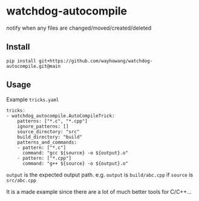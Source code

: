 # watchdog-autocompile
notify when any files are changed/moved/created/deleted


## Install
```
pip install git+https://github.com/wayhowang/watchdog-autocompile.git@main
```



## Usage

Example `tricks.yaml`
```
tricks:
- watchdog_autocompile.AutoCompileTrick:
    patterns: ["*.c", "*.cpp"]
    ignore_patterns: []
    source_directory: "src"
    build_directory: "build"
    patterns_and_commands: 
    - pattern: ["*.c"]
      command: "gcc ${source} -o ${output}.o"
    - pattern: ["*.cpp"]
      command: "g++ ${source} -o ${output}.o"
```
`output` is the expected output path.
e.g. `output` is `build/abc.cpp` if `source` is `src/abc.cpp`  

It is a made example since there are a lot of much better tools for C/C++...